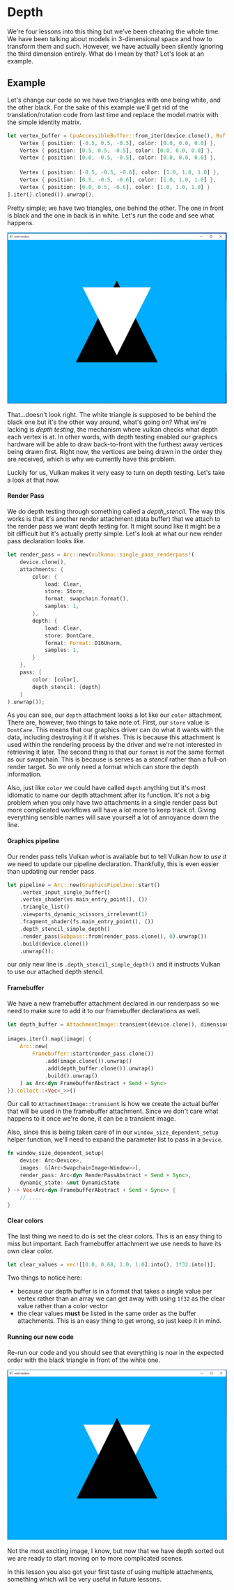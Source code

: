 # Depth

We're four lessons into this thing but we've been cheating the whole time. We have been talking about models in 3-dimensional space and how to transform them and such. However, we have actually been silently ignoring the third dimension entirely. What do I mean by that? Let's look at an example.

## Example

Let's change our code so we have two triangles with one being white, and the other black. For the sake of this example we'll get rid of the translation/rotation code from last time and replace the model matrix with the simple identity matrix.

```rust
let vertex_buffer = CpuAccessibleBuffer::from_iter(device.clone(), BufferUsage::all(), [
    Vertex { position: [-0.5, 0.5, -0.5], color: [0.0, 0.0, 0.0] },
    Vertex { position: [0.5, 0.5, -0.5], color: [0.0, 0.0, 0.0] },
    Vertex { position: [0.0, -0.5, -0.5], color: [0.0, 0.0, 0.0] },

    Vertex { position: [-0.5, -0.5, -0.6], color: [1.0, 1.0, 1.0] },
    Vertex { position: [0.5, -0.5, -0.6], color: [1.0, 1.0, 1.0] },
    Vertex { position: [0.0, 0.5, -0.6], color: [1.0, 1.0, 1.0] }
].iter().cloned()).unwrap();
```

Pretty simple; we have two triangles, one behind the other. The one in front is black and the one in back is in white. Let's run the code and see what happens.

![two triangles with the one that should be behind the other actually rendered in front of it](../doc_imgs/4/triangles_with_no_depth.png)

That...doesn't look right. The white triangle is supposed to be behind the black one but it's the other way around, what's going on? What we're lacking is *depth testing*, the mechanism where vulkan checks what depth each vertex is at. In other words, with depth testing enabled our graphics hardware will be able to draw back-to-front with the furthest away vertices being drawn first. Right now, the vertices are being drawn in the order they are received, which is why we currently have this problem. 

Luckily for us, Vulkan makes it very easy to turn on depth testing. Let's take a look at that now.

#### Render Pass

We do depth testing through something called a *depth_stencil*. The way this works is that it's another render attachment (data buffer) that we attach to the render pass we want depth testing for. It might sound like it might be a bit difficult but it's actually pretty simple. Let's look at what our new render pass declaration looks like.

```rust
let render_pass = Arc::new(vulkano::single_pass_renderpass!(
    device.clone(),
    attachments: {
        color: {
            load: Clear,
            store: Store,
            format: swapchain.format(),
            samples: 1,
        },
        depth: {
            load: Clear,
            store: DontCare,
            format: Format::D16Unorm,
            samples: 1,
        }
    },
    pass: {
        color: [color],
        depth_stencil: {depth}
    }
).unwrap());
```

As you can see, our `depth` attachment looks a lot like our `color` attachment. There are, however, two things to take note of. First, our `store` value is `DontCare`. This means that our graphics driver can do what it wants with the data, including destroying it if it wishes. This is because this attachment is used within the rendering process by the driver and we're not interested in retrieving it later. The second thing is that our `format` is *not* the same format as our swapchain. This is because is serves as a *stencil* rather than a full-on render target. So we only need a format which can store the depth information.

Also, just like `color` we could have called `depth` anything but it's most idiomatic to name our depth attachment after its function. It's not a big problem when you only have two attachments in a single render pass but more complicated workflows will have a lot more to keep track of. Giving everything sensible names will save yourself a lot of annoyance down the line.

#### Graphics pipeline

Our render pass tells Vulkan *what* is available but to tell Vulkan *how to use it* we need to update our pipeline declaration. Thankfully, this is even easier than updating our render pass.

```rust
let pipeline = Arc::new(GraphicsPipeline::start()
    .vertex_input_single_buffer()
    .vertex_shader(vs.main_entry_point(), ())
    .triangle_list()
    .viewports_dynamic_scissors_irrelevant(1)
    .fragment_shader(fs.main_entry_point(), ())
    .depth_stencil_simple_depth()
    .render_pass(Subpass::from(render_pass.clone(), 0).unwrap())
    .build(device.clone())
    .unwrap());
```

our only new line is `.depth_stencil_simple_depth()` and it instructs Vulkan to use our attached depth stencil.

#### Framebuffer

We have a new framebuffer attachment declared in our renderpass so we need to make sure to add it to our framebuffer declarations as well.

```rust
let depth_buffer = AttachmentImage::transient(device.clone(), dimensions, Format::D16Unorm).unwrap();

images.iter().map(|image| {
    Arc::new(
        Framebuffer::start(render_pass.clone())
            .add(image.clone()).unwrap()
            .add(depth_buffer.clone()).unwrap()
            .build().unwrap()
    ) as Arc<dyn FramebufferAbstract + Send + Sync>
}).collect::<Vec<_>>()
```

Our call to `AttachmentImage::transient` is how we create the actual buffer that will be used in the framebuffer attachment. Since we don't care what happens to it once we're done, it can be a transient image.

Also, since this is being taken care of in our `window_size_dependent_setup` helper function, we'll need to expand the parameter list to pass in a `Device`.

```rust
fn window_size_dependent_setup(
    device: Arc<Device>,
    images: &[Arc<SwapchainImage<Window>>],
    render_pass: Arc<dyn RenderPassAbstract + Send + Sync>,
    dynamic_state: &mut DynamicState
) -> Vec<Arc<dyn FramebufferAbstract + Send + Sync>> {
    // ....
}
```

#### Clear colors

The last thing we need to do is set the clear colors. This is an easy thing to miss but important. Each framebuffer attachment we use needs to have its own clear color.

```rust
let clear_values = vec![[0.0, 0.68, 1.0, 1.0].into(), 1f32.into()];
```

Two things to notice here:
 - because our depth buffer is in a format that takes a single value per vertex rather than an array we can get away with using `1f32` as the clear value rather than a color vector
 - the clear values **must** be listed in the same order as the buffer attachments. This is an easy thing to get wrong, so just keep it in mind.
 
#### Running our new code

Re-run our code and you should see that everything is now in the expected order with the black triangle in front of the white one.

![two triangles showing correct depth ordering](../doc_imgs/4/fixed_depth_triangles.png)

Not the most exciting image, I know, but now that we have depth sorted out we are ready to start moving on to more complicated scenes.

In this lesson you also got your first taste of using multiple attachments, something which will be very useful in future lessons. 